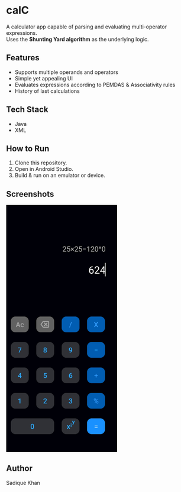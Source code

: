 # calC
A calculator app capable of parsing and evaluating multi-operator expressions.  
Uses the **Shunting Yard algorithm** as the underlying logic.

## Features
- Supports multiple operands and operators
- Simple yet appealing UI
- Evaluates expressions according to PEMDAS & Associativity rules
- History of last calculations

## Tech Stack
- Java
- XML

## How to Run
1. Clone this repository.
2. Open in Android Studio.
3. Build & run on an emulator or device.

## Screenshots
<img src="screenshots/calC.jpg" width="300"/>

## Author
Sadique Khan
